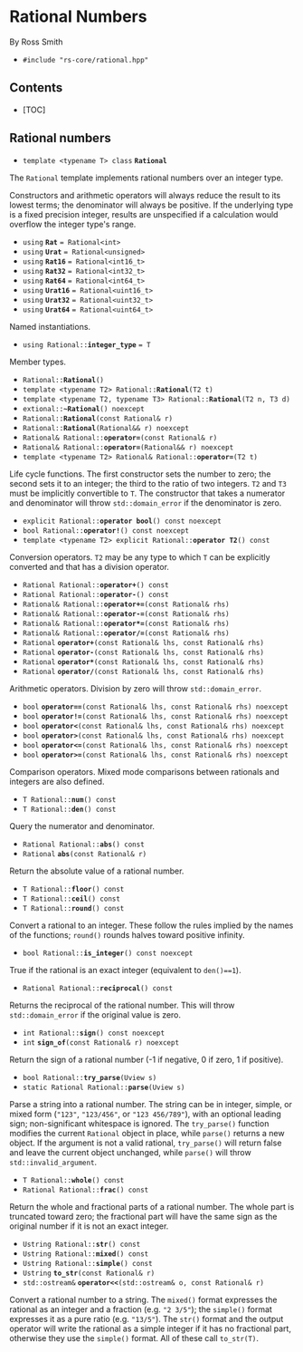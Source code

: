 # Rational Numbers #

By Ross Smith

* `#include "rs-core/rational.hpp"`

## Contents ##

* [TOC]

## Rational numbers ##

* `template <typename T> class` **`Rational`**

The `Rational` template implements rational numbers over an integer type.

Constructors and arithmetic operators will always reduce the result to its
lowest terms; the denominator will always be positive. If the underlying type
is a fixed precision integer, results are unspecified if a calculation would
overflow the integer type's range.

* `using` **`Rat`** `= Rational<int>`
* `using` **`Urat`** `= Rational<unsigned>`
* `using` **`Rat16`** `= Rational<int16_t>`
* `using` **`Rat32`** `= Rational<int32_t>`
* `using` **`Rat64`** `= Rational<int64_t>`
* `using` **`Urat16`** `= Rational<uint16_t>`
* `using` **`Urat32`** `= Rational<uint32_t>`
* `using` **`Urat64`** `= Rational<uint64_t>`

Named instantiations.

* `using Rational::`**`integer_type`** `= T`

Member types.

* `Rational::`**`Rational`**`()`
* `template <typename T2> Rational::`**`Rational`**`(T2 t)`
* `template <typename T2, typename T3> Rational::`**`Rational`**`(T2 n, T3 d)`
* `extional::`**`~Rational`**`() noexcept`
* `Rational::`**`Rational`**`(const Rational& r)`
* `Rational::`**`Rational`**`(Rational&& r) noexcept`
* `Rational& Rational::`**`operator=`**`(const Rational& r)`
* `Rational& Rational::`**`operator=`**`(Rational&& r) noexcept`
* `template <typename T2> Rational& Rational::`**`operator=`**`(T2 t)`

Life cycle functions. The first constructor sets the number to zero; the
second sets it to an integer; the third to the ratio of two integers. `T2` and
`T3` must be implicitly convertible to `T`. The constructor that takes a
numerator and denominator will throw `std::domain_error` if the denominator is
zero.

* `explicit Rational::`**`operator bool`**`() const noexcept`
* `bool Rational::`**`operator!`**`() const noexcept`
* `template <typename T2> explicit Rational::`**`operator T2`**`() const`

Conversion operators. `T2` may be any type to which `T` can be explicitly
converted and that has a division operator.

* `Rational Rational::`**`operator+`**`() const`
* `Rational Rational::`**`operator-`**`() const`
* `Rational& Rational::`**`operator+=`**`(const Rational& rhs)`
* `Rational& Rational::`**`operator-=`**`(const Rational& rhs)`
* `Rational& Rational::`**`operator*=`**`(const Rational& rhs)`
* `Rational& Rational::`**`operator/=`**`(const Rational& rhs)`
* `Rational` **`operator+`**`(const Rational& lhs, const Rational& rhs)`
* `Rational` **`operator-`**`(const Rational& lhs, const Rational& rhs)`
* `Rational` **`operator*`**`(const Rational& lhs, const Rational& rhs)`
* `Rational` **`operator/`**`(const Rational& lhs, const Rational& rhs)`

Arithmetic operators. Division by zero will throw `std::domain_error`.

* `bool` **`operator==`**`(const Rational& lhs, const Rational& rhs) noexcept`
* `bool` **`operator!=`**`(const Rational& lhs, const Rational& rhs) noexcept`
* `bool` **`operator<`**`(const Rational& lhs, const Rational& rhs) noexcept`
* `bool` **`operator>`**`(const Rational& lhs, const Rational& rhs) noexcept`
* `bool` **`operator<=`**`(const Rational& lhs, const Rational& rhs) noexcept`
* `bool` **`operator>=`**`(const Rational& lhs, const Rational& rhs) noexcept`

Comparison operators. Mixed mode comparisons between rationals and integers
are also defined.

* `T Rational::`**`num`**`() const`
* `T Rational::`**`den`**`() const`

Query the numerator and denominator.

* `Rational Rational::`**`abs`**`() const`
* `Rational` **`abs`**`(const Rational& r)`

Return the absolute value of a rational number.

* `T Rational::`**`floor`**`() const`
* `T Rational::`**`ceil`**`() const`
* `T Rational::`**`round`**`() const`

Convert a rational to an integer. These follow the rules implied by the names
of the functions; `round()` rounds halves toward positive infinity.

* `bool Rational::`**`is_integer`**`() const noexcept`

True if the rational is an exact integer (equivalent to `den()==1`).

* `Rational Rational::`**`reciprocal`**`() const`

Returns the reciprocal of the rational number. This will throw
`std::domain_error` if the original value is zero.

* `int Rational::`**`sign`**`() const noexcept`
* `int` **`sign_of`**`(const Rational& r) noexcept`

Return the sign of a rational number (-1 if negative, 0 if zero, 1 if
positive).

* `bool Rational::`**`try_parse`**`(Uview s)`
* `static Rational Rational::`**`parse`**`(Uview s)`

Parse a string into a rational number. The string can be in integer, simple,
or mixed form (`"123"`, `"123/456"`, or `"123 456/789"`), with an optional
leading sign; non-significant whitespace is ignored. The `try_parse()`
function modifies the current `Rational` object in place, while `parse()`
returns a new object. If the argument is not a valid rational, `try_parse()`
will return false and leave the current object unchanged, while `parse()` will
throw `std::invalid_argument`.

* `T Rational::`**`whole`**`() const`
* `Rational Rational::`**`frac`**`() const`

Return the whole and fractional parts of a rational number. The whole part is
truncated toward zero; the fractional part will have the same sign as the
original number if it is not an exact integer.

* `Ustring Rational::`**`str`**`() const`
* `Ustring Rational::`**`mixed`**`() const`
* `Ustring Rational::`**`simple`**`() const`
* `Ustring` **`to_str`**`(const Rational& r)`
* `std::ostream&` **`operator<<`**`(std::ostream& o, const Rational& r)`

Convert a rational number to a string. The `mixed()` format expresses the
rational as an integer and a fraction (e.g. `"2 3/5"`); the `simple()` format
expresses it as a pure ratio (e.g. `"13/5"`). The `str()` format and the
output operator will write the rational as a simple integer if it has no
fractional part, otherwise they use the `simple()` format. All of these call
`to_str(T)`.
